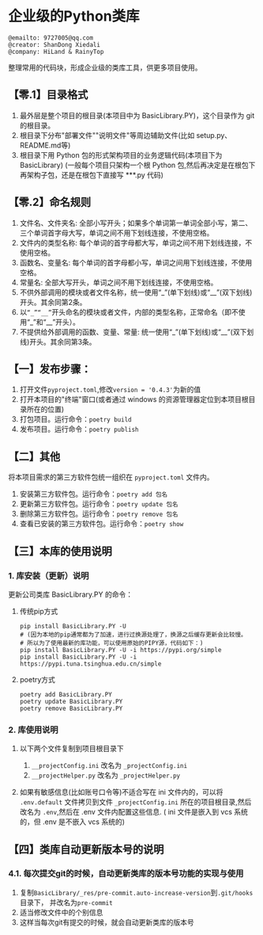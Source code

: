 # 企业级的Python类库

```
@emailto: 9727005@qq.com
@creator: ShanDong Xiedali
@company: HiLand & RainyTop
```

整理常用的代码块，形成企业级的类库工具，供更多项目使用。

## 【零.1】目录格式

1. 最外层是整个项目的根目录(本项目中为 BasicLibrary.PY)，这个目录作为 git 的根目录。
2. 根目录下分布"部署文件""说明文件"等周边辅助文件(比如 setup.py、README.md等)
3. 根目录下用 Python 包的形式架构项目的业务逻辑代码(本项目下为 BasicLibrary)
   (一般每个项目只架构一个根 Python 包,然后再决定是在根包下再架构子包，还是在根包下直接写 ***.py 代码)

## 【零.2】命名规则

1. 文件名、文件夹名: 全部小写开头；如果多个单词第一单词全部小写，第二、三个单词首字母大写，单词之间不用下划线连接，不使用空格。
2. 文件内的类型名称: 每个单词的首字母都大写，单词之间不用下划线连接，不使用空格。
3. 函数名、变量名: 每个单词的首字母都小写，单词之间用下划线连接，不使用空格。
4. 常量名: 全部大写开头，单词之间不用下划线连接，不使用空格。
5. 不供外部调用的模块或者文件名称，统一使用“_”(单下划线)或“__”(双下划线)开头。其余同第2条。
6. 以`“_”“__”`开头命名的模块或者文件，内部的类型名称，正常命名（即不使用“_”和“__”开头）。
7. 不提供给外部调用的函数、变量、常量: 统一使用“_”(单下划线)或“__”(双下划线)开头。其余同第3条。

## 【一】发布步骤：

1. 打开文件`pyproject.toml`,修改`version = '0.4.3'`为新的值
2. 打开本项目的"终端"窗口(或者通过 windows 的资源管理器定位到本项目根目录所在的位置)
3. 打包项目。运行命令：`poetry build`
4. 发布项目。运行命令：`poetry publish`

## 【二】其他

将本项目需求的第三方软件包统一组织在 `pyproject.toml` 文件内。

1. 安装第三方软件包。运行命令：`poetry add 包名`
2. 更新第三方软件包。运行命令：`poetry update 包名`
3. 删除第三方软件包。运行命令：`poetry remove 包名`
4. 查看已安装的第三方软件包。运行命令：`poetry show`

## 【三】本库的使用说明

### 1. 库安装（更新）说明

更新公司类库 BasicLibrary.PY 的命令：

1. 传统pip方式
    ```shell
    pip install BasicLibrary.PY -U
    # (因为本地的pip通常都为了加速，进行过换源处理了，换源之后缓存更新会比较慢。
    # 所以为了使用最新的库功能，可以使用原始的PIPY源，代码如下：)
    pip install BasicLibrary.PY -U -i https://pypi.org/simple
    pip install BasicLibrary.PY -U -i https://pypi.tuna.tsinghua.edu.cn/simple
    ```
2. poetry方式
    ```shell
    poetry add BasicLibrary.PY
    poetry update BasicLibrary.PY
    poetry remove BasicLibrary.PY
    ```

### 2. 库使用说明

1. 以下两个文件复制到项目根目录下
    1. `__projectConfig.ini` 改名为 `_projectConfig.ini`
    2. `__projectHelper.py` 改名为 `_projectHelper.py`

2. 如果有敏感信息(比如账号口令等)不适合写在 ini 文件内的，可以将 `.env.default` 文件拷贝到文件 `_projectConfig.ini`
   所在的项目根目录,然后改名为 `.env`,然后在 .env 文件内配置这些信息. (
   ini 文件是嵌入到 vcs 系统的，但 .env 是不嵌入 vcs 系统的)

## 【四】类库自动更新版本号的说明

### 4.1. 每次提交git的时候，自动更新类库的版本号功能的实现与使用

1. 复制`BasicLibrary/_res/pre-commit.auto-increase-version`到`.git/hooks`目录下，
   并改名为`pre-commit`
2. 适当修改文件中的个别信息
3. 这样当每次git有提交的时候，就会自动更新类库的版本号



